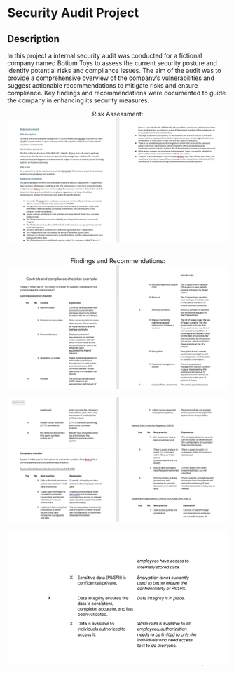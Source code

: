 <h1>Security Audit Project</h1>

 
<h2>Description</h2>
In this project a internal security audit was conducted for a fictional company named Botium Toys to assess the current security posture and identify potential risks and compliance issues.  The aim of the audit was to provide a comprehensive overview of the company’s vulnerabilities and suggest actionable recommendations to mitigate risks and ensure compliance.  Key findings and recommendations were documented to guide the company in enhancing its security measures.
<br />




<p align="center">
Risk Assessment: <br/>
<img src="https://github.com/qwoods67/SecurityAuditproject/blob/main/screenshots/Screenshot%202024-08-03%20140725.png"/>
<br />
<br />

 <p align="center">
 Findings and Recommendations:  <br/>
<img src="https://github.com/qwoods67/SecurityAuditproject/blob/main/screenshots/Controls%20and%20compliance.png"/>
<br />
<br />

<img src="https://github.com/qwoods67/SecurityAuditproject/blob/main/screenshots/Controls%20and%20compliance.png1.png"/>
<br />
<br />

<img src="https://github.com/qwoods67/SecurityAuditproject/blob/main/screenshots/Controls%20and%20compliance.png3.png"/>
<br />
<br />


